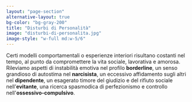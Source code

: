 ```yaml
---
layout: "page-section"
alternative-layout: true
bg-color: "bg-gray-200"
title: "Disturbi di Personalità"
image: "disturbi-di-personalita.jpg"
image-style: "w-full md:w-5/6"
---
```


Certi modelli comportamentali o esperienze interiori risultano costanti nel tempo, al punto da compromettere la vita sociale, lavorativa e amorosa. Rileviamo aspetti di instabilità emotiva nel profilo <strong class="font-bold">borderline</strong>, un senso grandioso di autostima nel <strong class="font-bold">narcisista</strong>, un eccessivo affidamento sugli altri nel <strong class="font-bold">dipendente</strong>, un esagerato timore del giudizio e del rifiuto sociale nell’<strong class="font-bold">evitante</strong>, una ricerca spasmodica di perfezionismo e controllo nell'<strong class="font-bold">ossessivo-compulsivo</strong>.
